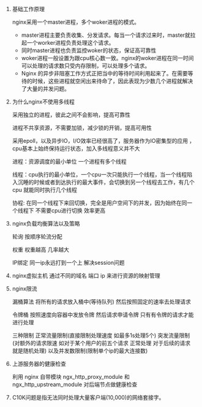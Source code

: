 1. 基础工作原理

   nginx采用一个master进程，多个woker进程的模式。

   - master进程主要负责收集、分发请求。每当一个请求过来时，master就拉起一个worker进程负责处理这个请求。
   - 同时master进程也负责监控woker的状态，保证高可靠性
   - woker进程一般设置为跟cpu核心数一致。nginx的woker进程在同一时间可以处理的请求数只受内存限制，可以处理多个请求。
   - Nginx 的异步非阻塞工作方式正把当中的等待时间利用起来了。在需要等待的时候，这些进程就空闲出来待命了，因此表现为少数几个进程就解决了大量的并发问题。

   

2. 为什么nginx不使用多线程

   采用独立的进程，彼此之间不会影响，提高可靠性

   进程不共享资源，不需要加锁，减少锁的开销，提高可用性

   采用epoll，以及异步IO，I/O效率已经很高了，服务器作为IO密集型的应用 ，cpu基本上始终保持运行状态，加入多线程意义并不大

   

   进程：资源调度的最小单位 一个进程有多个线程

   线程：cpu执行的最小单位，一个cpu一次只能执行一个线程，当一个线程陷入沉睡的时候或者到达执行的最大事件，会切换到另一个线程去工作，有几个cpu 就能同时执行几个线程

   协程: 在同一个线程下来回切换，完全是用户空间下的并发，因为始终在同一个线程下 不需要cpu进行切换 效率更高

   

3. nginx负载均衡算法以及策略

   轮询 按顺序轮流分配

   权重 权重越高 几率越大

   IP绑定 同一ip永远打到一个上 解决session问题



4. nginx虚拟主机 通过不同的域名 端口 ip 来进行资源的映射管理

   

5. nginx限流

   漏桶算法 将所有的请求放入桶中(等待队列) 然后按照固定的速率去处理请求

   令牌桶    按照速度向容器中发放令牌 然后请求申请令牌 只有有令牌的请求才能进行处理

   三种限制 正常流量限制(直接限制处理速度 如最多1s处理5个) 突发流量限制(对额外的请求限速 如对于某个用户的前五个请求 正常处理 对于后续的请求 就是随机处理) 以及并发数限制(限制单个ip的最大连接数)



6. 上游服务器的健康检查

   利用 nginx 自带模块 ngx_http_proxy_module 和 ngx_http_upstream_module 对后端节点做健康检查



7. C10K问题是指无法同时处理大量客户端(10,000)的网络套接字。